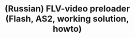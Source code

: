 ---
layout: default
category: mega
lang: en
title: (Russian) FLV-video preloader (Flash, AS2, working solution, howto)
slug: flv-video-preloader-flash-as2-working-solution-howto
tags: flash friends 
postid: 1103
translated: no
---